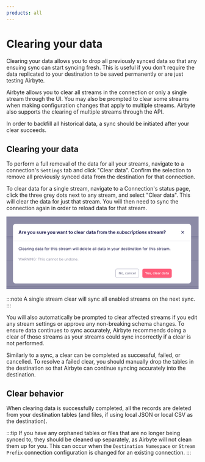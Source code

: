 ```yaml
---
products: all
---
```


# Clearing your data

Clearing your data allows you to drop all previously synced data so that any ensuing sync can start syncing fresh. This is useful if you don't require the data replicated to your destination to be saved permanently or are just testing Airbyte.

Airbyte allows you to clear all streams in the connection or only a single stream through the UI. You may also be prompted to clear some streams when making configuration changes that apply to multiple streams. Airbyte also supports the clearing of multiple streams through the API. 

In order to backfill all historical data, a sync should be initiated after your clear succeeds.

## Clearing your data
To perform a full removal of the data for all your streams, navigate to a connection's `Settings` tab and click "Clear data". Confirm the selection to remove all previously synced data from the destination for that connection.

To clear data for a single stream, navigate to a Connection's status page, click the three grey dots next to any stream, and select "Clear data". This will clear the data for just that stream. You will then need to sync the connection again in order to reload data for that stream. 

![Clear data from a stream](./assets/clear-example.png)

:::note
A single stream clear will sync all enabled streams on the next sync. 
:::

You will also automatically be prompted to clear affected streams if you edit any stream settings or approve any non-breaking schema changes. To ensure data continues to sync accurately, Airbyte recommends doing a clear of those streams as your streams could sync incorrectly if a clear is not performed. 

Similarly to a sync, a clear can be completed as successful, failed, or cancelled. To resolve a failed clear, you should manually drop the tables in the destination so that Airbyte can continue syncing accurately into the destination. 

## Clear behavior
When clearing data is successfully completed, all the records are deleted from your destination tables (and files, if using local JSON or local CSV as the destination).

:::tip
If you have any orphaned tables or files that are no longer being synced to, they should be cleaned up separately, as Airbyte will not clean them up for you. This can occur when the `Destination Namespace` or `Stream Prefix` connection configuration is changed for an existing connection.
:::
